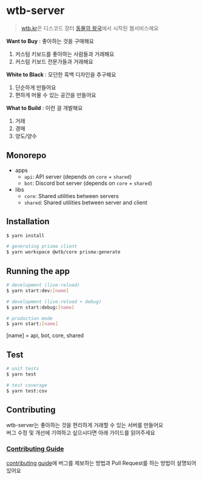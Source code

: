 # wtb-server

> [wtb.kr](https://wtb.kr)은 디스코드 장터 [동물의 왕국](https://discord.com/servers/dongmulyi-wanggug-806383744151584779)에서 시작된 웹서비스에요

**Want to Buy** : 좋아하는 것을 구매해요
1. 커스텀 키보드를 좋아하는 사람들과 거래해요
2. 커스텀 키보드 전문가들과 거래해요

**White to Black** : 모던한 흑백 디자인을 추구해요
1. 단순하게 만들어요
2. 편하게 머물 수 있는 공간을 만들어요

**What to Build** : 이런 걸 개발해요
1. 거래
2. 경매
3. 양도/양수

## Monorepo

- apps
	- `api`: API server (depends on `core` + `shared`)
	- `bot`: Discord bot server (depends on `core` + `shared`)
- libs
	- `core`: Shared utilities between servers
	- `shared`: Shared utilities between server and client

## Installation

```bash
$ yarn install

# generating prisma client
$ yarn workspace @wtb/core prisma:generate
```

## Running the app

```bash
# development (live-reload)
$ yarn start:dev:[name]

# development (live-reload + debug)
$ yarn start:debug:[name]

# production mode
$ yarn start:[name]
```
[name] = api, bot, core, shared

## Test

```bash
# unit tests
$ yarn test

# test coverage
$ yarn test:cov
```

## Contributing

wtb-server는 좋아하는 것을 편리하게 거래할 수 있는 서버를 만들어요\
버그 수정 및 개선에 기여하고 싶으시다면 아래 가이드를 읽어주세요

### [Contributing Guide](https://github.com/wtb-kr/wtb-server/blob/main/CONTRIBUTING.md)

[contributing guide](https://github.com/wtb-kr/wtb-server/blob/main/CONTRIBUTING.md)에 버그를 제보하는 방법과 Pull Request를 하는 방법이 설명되어 있어요
